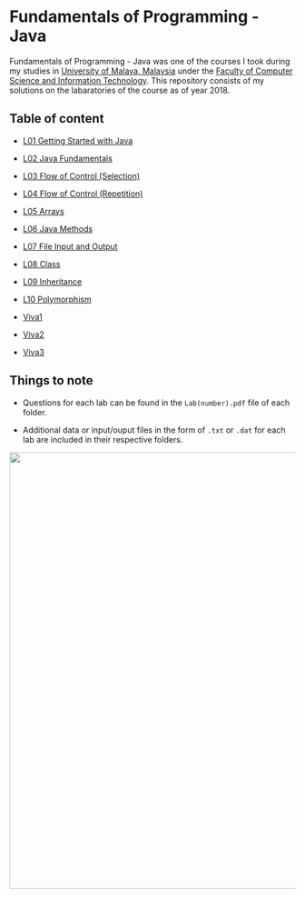 # Fundamentals of Programming - Java
Fundamentals of Programming - Java was one of the courses I took during my studies in [University of Malaya, Malaysia][1] under the [Faculty of Computer Science and Information Technology][2]. This repository consists of my solutions on the labaratories of the course as of year 2018.

## Table of content
- [L01 Getting Started with Java](./L01)

- [L02 Java Fundamentals](./L02)

- [L03 Flow of Control (Selection)](./L03)

- [L04 Flow of Control (Repetition)](./L04)

- [L05 Arrays](./L05)

- [L06 Java Methods](./L06)

- [L07 File Input and Output](./L07)

- [L08 Class](./L08)

- [L09 Inheritance](./L09)

- [L10 Polymorphism](./L10)

- [Viva1](./Viva1)

- [Viva2](./Viva2)

- [Viva3](./Viva3)

## Things to note
- Questions for each lab can be found in the `Lab(number).pdf` file of each folder.

- Additional data or input/ouput files in the form of `.txt` or `.dat` for each lab are included in their respective folders.

<p align="center">
  <img width="768" height="768" src="https://diylogodesigns.com/wp-content/uploads/2017/07/java-logo-vector-768x768.png">
</p>

[1]: https://www.um.edu.my/
[2]: http://www.fsktm.um.edu.my/
